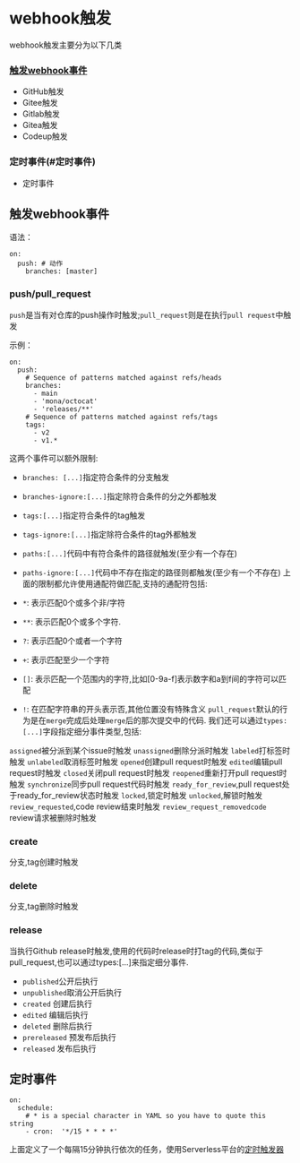# webhook触发
webhook触发主要分为以下几类
### [触发webhook事件](#触发webhook事件)
- GitHub触发
- Gitee触发
- Gitlab触发
- Gitea触发
- Codeup触发

### 定时事件(#定时事件)
- 定时事件

## 触发webhook事件
语法：
```
on:
  push: # 动作
    branches: [master]
```


### push/pull_request

`push`是当有对仓库的push操作时触发;`pull_request`则是在执行`pull request`中触发


示例：
```
on:
  push:
    # Sequence of patterns matched against refs/heads
    branches:    
      - main
      - 'mona/octocat'
      - 'releases/**'
    # Sequence of patterns matched against refs/tags
    tags:        
      - v2
      - v1.*
```

这两个事件可以额外限制:

- `branches: [...]`指定符合条件的分支触发
- `branches-ignore:[...]`指定除符合条件的分之外都触发
- `tags:[...]`指定符合条件的tag触发
- `tags-ignore:[...]`指定除符合条件的tag外都触发
- `paths:[...]`代码中有符合条件的路径就触发(至少有一个存在)
- `paths-ignore:[...]`代码中不存在指定的路径则都触发(至少有一个不存在)
上面的限制都允许使用通配符做匹配,支持的通配符包括:

- `*`: 表示匹配0个或多个非/字符
- `**`: 表示匹配0个或多个字符.
- `?`: 表示匹配0个或者一个字符
- `+`: 表示匹配至少一个字符
- `[]`: 表示匹配一个范围内的字符,比如[0-9a-f]表示数字和a到f间的字符可以匹配
- `!`: 在匹配字符串的开头表示否,其他位置没有特殊含义
`pull_request`默认的行为是在`merge`完成后处理`merge`后的那次提交中的代码. 我们还可以通过`types: [...]`字段指定细分事件类型,包括:

`assigned`被分派到某个issue时触发
`unassigned`删除分派时触发
`labeled`打标签时触发
`unlabeled`取消标签时触发
`opened`创建pull request时触发
`edited`编辑pull request时触发
`closed`关闭pull request时触发
`reopened`重新打开pull request时触发
`synchronize`同步pull request代码时触发
`ready_for_review`,pull request处于ready_for_review状态时触发
`locked`,锁定时触发
`unlocked`,解锁时触发
`review_requested`,code review结束时触发
`review_request_removedcode` review请求被删除时触发



### create

分支,tag创建时触发

### delete

分支,tag删除时触发

### release

当执行Github release时触发,使用的代码时release时打tag的代码,类似于pull_request,也可以通过types:[...]来指定细分事件.

- `published`公开后执行
- `unpublished`取消公开后执行
- `created` 创建后执行
- `edited` 编辑后执行
- `deleted` 删除后执行
- `prereleased` 预发布后执行
- `released` 发布后执行

## 定时事件
```
on:
  schedule:
    # * is a special character in YAML so you have to quote this string
    - cron:  '*/15 * * * *'
```
上面定义了一个每隔15分钟执行依次的任务，使用Serverless平台的[定时触发器](https://help.aliyun.com/document_detail/171746.html)

